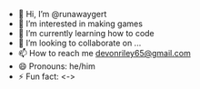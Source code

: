 - 👋 Hi, I’m @runawaygert
- 👀 I’m interested in making games
- 🌱 I’m currently learning how to code
- 💞️ I’m looking to collaborate on ...
- 📫 How to reach me devonriley65@gmail.com
- 😄 Pronouns: he/him
- ⚡ Fun fact: <*-*>

<!---
runawaygert/runawaygert is a ✨ special ✨ repository because its `README.md` (this file) appears on your GitHub profile.
You can click the Preview link to take a look at your changes.
--->
